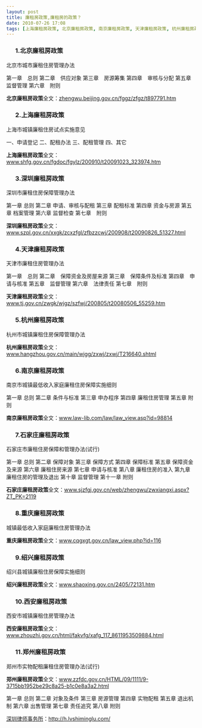 ```yaml
---
layout: post
title: 廉租房政策,廉租房的政策？
date: 2010-07-26 17:08
tags: [上海廉租房政策, 北京廉租房政策, 南京廉租房政策, 天津廉租房政策, 杭州廉租房政策, 深圳廉租房政策, 深圳房产律师咨询, 石家庄廉租房政策, 绍兴廉租房政策, 西安廉租房政策, 郑州廉租房政策, 重庆廉租房政策]
---
```

<ol>
<h3>1.北京廉租房政策</h3>
</ol>
北京市城市廉租住房管理办法

第一章　总则
第二章　供应对象
第三章　房源筹集
第四章　审核与分配
第五章　监督管理
第六章　附则

<strong>北京廉租房政策</strong>全文：<a href="http://zhengwu.beijing.gov.cn/fggz/zfgz/t897791.htm" target="_blank">zhengwu.beijing.gov.cn/fggz/zfgz/t897791.htm</a>
<ol>
<h3>2.上海廉租房政策</h3>
</ol>
上海市城镇廉租住房试点实施意见

一、申请登记
二、配租办法
三、配租管理
四、其它

<strong>上海廉租房政策</strong>全文：<a href="http://www.shfg.gov.cn/fgdoc/fgylz/200910/t20091023_323974.htm" target="_blank">www.shfg.gov.cn/fgdoc/fgylz/200910/t20091023_323974.htm</a>
<ol>
<h3>3.深圳廉租房政策</h3>
</ol>
深圳市廉租住房保障管理办法

第一章  总则
第二章  申请、审核与配租
第三章  配租标准
第四章  资金与房源
第五章  档案管理
第六章  监督检查
第七章　附则

<strong>深圳廉租房政策</strong>全文：<a href="http://www.szpl.gov.cn/xxgk/zcxzfgl/zfbzzcwj/200908/t20090826_51327.html" target="_blank">www.szpl.gov.cn/xxgk/zcxzfgl/zfbzzcwj/200908/t20090826_51327.html</a>
<ol>
<h3>4.天津廉租房政策</h3>
</ol>
天津市廉租住房管理办法

第一章　总则
第二章　保障资金及房屋来源
第三章　保障条件及标准
第四章　申请与核准
第五章　监督管理
第六章　法律责任
第七章　附则

<strong>天津廉租房政策</strong>全文：<a href="http://www.tj.gov.cn/zwgk/wjgz/szfwj/200805/t20080506_55259.htm" target="_blank">www.tj.gov.cn/zwgk/wjgz/szfwj/200805/t20080506_55259.htm</a>
<ol>
<h3>5.杭州廉租房政策</h3>
</ol>
杭州市城镇廉租住房保障管理办法

<strong>杭州廉租房政策</strong>全文：<a href="http://www.hangzhou.gov.cn/main/wjgg/zxwj/zxwj/T216640.shtml" target="_blank">www.hangzhou.gov.cn/main/wjgg/zxwj/zxwj/T216640.shtml</a>
<ol>
<h3>6.南京廉租房政策</h3>
</ol>
南京市城镇最低收入家庭廉租住房保障实施细则

第一章 总则
第二章 条件与标准
第三章 申办程序
第四章 廉租住房管理
第五章 附则

<strong>南京廉租房政策</strong>全文：<a href="http://www.law-lib.com/law/law_view.asp?id=98814" target="_blank">www.law-lib.com/law/law_view.asp?id=98814</a>
<ol>
<h3>7.石家庄廉租房政策</h3>
</ol>
石家庄市廉租住房保障和管理办法(试行)

第一章   总则
第二章   保障对象
第三章   保障方式
第四章   保障标准
第五章   保障资金及来源
第六章   廉租住房来源
第七章   申请与核准
第八章   廉租住房的准入
第九章   廉租住房的管理及退出
第十章   监督管理
第十一章 附则

<strong>石家庄廉租房政策</strong>全文：<a href="http://www.sjzfgj.gov.cn/web/zhengwu/zwxiangxi.aspx?ZT_PK=2119" target="_blank">www.sjzfgj.gov.cn/web/zhengwu/zwxiangxi.aspx?ZT_PK=2119</a>
<ol>
<h3>8.重庆廉租房政策</h3>
</ol>
城镇最低收入家庭廉租住房管理办法

<strong>重庆廉租房政策</strong>全文：<a href="http://www.cqgxgt.gov.cn/law_view.php?id=116" target="_blank">www.cqgxgt.gov.cn/law_view.php?id=116</a>
<ol>
<h3>9.绍兴廉租房政策</h3>
</ol>
绍兴县城镇廉租住房保障实施细则

<strong>绍兴廉租房政策</strong>全文：<a href="http://www.shaoxing.gov.cn/2405/72131.htm" target="_blank">www.shaoxing.gov.cn/2405/72131.htm</a>
<ol>
<h3>10.西安廉租房政策</h3>
</ol>
西安市城镇廉租住房管理办法

<strong>西安廉租房政策</strong>全文：<a href="http://www.zhouzhi.gov.cn/html/fakvfg/xafg_117_8611953509884.html" target="_blank">www.zhouzhi.gov.cn/html/fakvfg/xafg_117_8611953509884.html</a>
<ol>
<h3>11.郑州廉租房政策</h3>
</ol>
郑州市实物配租廉租住房管理办法(试行)

<strong>郑州廉租房政策</strong>全文：<a href="http://www.zzfdc.gov.cn/HTML/09/1111/9-3715bb1952be29c8a25-b1c0e8a3a2.html" target="_blank">www.zzfdc.gov.cn/HTML/09/1111/9-3715bb1952be29c8a25-b1c0e8a3a2.html</a>

第一章 总则
第二章 对象及条件
第三章 房源管理
第四章 实物配租
第五章 退出机制
第六章 出售管理
第七章 责任追究
第八章 附则

<a href="http://h.lvshiminglu.com/">深圳律师事务所</a>：<a href="http://h.lvshiminglu.com/">http://h.lvshiminglu.com/</a>

